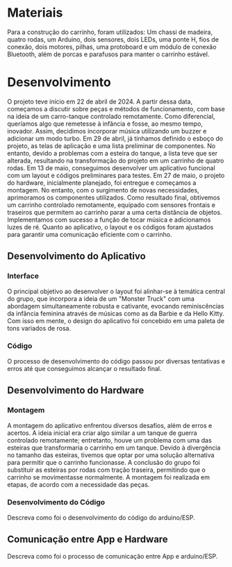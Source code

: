 
# Materiais

Para a construção do carrinho, foram utilizados: 
Um chassi de madeira, quatro rodas, um Arduino, dois sensores, dois LEDs, uma ponte H, fios de conexão, dois motores, pilhas, uma protoboard e um módulo de conexão Bluetooth, além de porcas e parafusos para manter o carrinho estável.

# Desenvolvimento
O projeto teve início em 22 de abril de 2024. A partir dessa data, começamos a discutir sobre peças e métodos de funcionamento, com base na ideia de um carro-tanque controlado remotamente. Como diferencial, queríamos algo que remetesse à infância e fosse, ao mesmo tempo, inovador. Assim, decidimos incorporar música utilizando um buzzer e adicionar um modo turbo.
Em 29 de abril, já tínhamos definido o esboço do projeto, as telas de aplicação e uma lista preliminar de componentes. No entanto, devido a problemas com a esteira do tanque, a lista teve que ser alterada, resultando na transformação do projeto em um carrinho de quatro rodas.
Em 13 de maio, conseguimos desenvolver um aplicativo funcional com um layout e códigos preliminares para testes.
Em 27 de maio, o projeto do hardware, inicialmente planejado, foi entregue e começamos a montagem. No entanto, com o surgimento de novas necessidades, aprimoramos os componentes utilizados.
Como resultado final, obtivemos um carrinho controlado remotamente, equipado com sensores frontais e traseiros que permitem ao carrinho parar a uma certa distância de objetos. Implementamos com sucesso a função de tocar música e adicionamos luzes de ré.
Quanto ao aplicativo, o layout e os códigos foram ajustados para garantir uma comunicação eficiente com o carrinho.

## Desenvolvimento do Aplicativo

### Interface
O principal objetivo ao desenvolver o layout foi alinhar-se à temática central do grupo, que incorpora a ideia de um "Monster Truck" com uma abordagem simultaneamente robusta e cativante, evocando reminiscências da infância feminina através de músicas como as da Barbie e da Hello Kitty. Com isso em mente, o design do aplicativo foi concebido em uma paleta de tons variados de rosa.

### Código
O processo de desenvolvimento do código passou por diversas tentativas e erros até que conseguimos alcançar o resultado final.

## Desenvolvimento do Hardware

### Montagem

A montagem do aplicativo enfrentou diversos desafios, além de erros e acertos. A ideia inicial era criar algo similar a um tanque de guerra controlado remotamente; entretanto, houve um problema com uma das esteiras que transformaria o carrinho em um tanque. Devido à divergência no tamanho das esteiras, tivemos que optar por uma solução alternativa para permitir que o carrinho funcionasse. A conclusão do grupo foi substituir as esteiras por rodas com tração traseira, permitindo que o carrinho se movimentasse normalmente.
A montagem foi realizada em etapas, de acordo com a necessidade das peças.

### Desenvolvimento do Código

Descreva como foi o desenvolvimento do código do arduino/ESP.

## Comunicação entre App e Hardware

Descreva como foi o processo de comunicação entre App e arduino/ESP.
